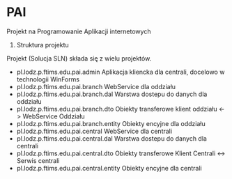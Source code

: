 # PAI
Projekt na Programowanie Aplikacji internetowych

1. Struktura projektu

Projekt (Solucja SLN) składa się z wielu projektów. 
* pl.lodz.p.ftims.edu.pai.admin 
  Aplikacja kliencka dla centrali, docelowo w technologii WinForms
* pl.lodz.p.ftims.edu.pai.branch
  WebService dla oddziału
* pl.lodz.p.ftims.edu.pai.branch.dal
  Warstwa dostepu do danych dla oddziału
* pl.lodz.p.ftims.edu.pai.branch.dto
  Obiekty transferowe klient oddziału <-> WebService Oddziału
* pl.lodz.p.ftims.edu.pai.branch.entity
  Obiekty encyjne dla oddziału 
* pl.lodz.p.ftims.edu.pai.central
  WebService dla centrali
* pl.lodz.p.ftims.edu.pai.central.dal
  Warstwa dostepu do danych dla centrali
* pl.lodz.p.ftims.edu.pai.central.dto
  Obiekty transferowe Klient Centrali <-> Serwis centrali
* pl.lodz.p.ftims.edu.pai.central.entity
  Obiekty encyjne dla centrali
